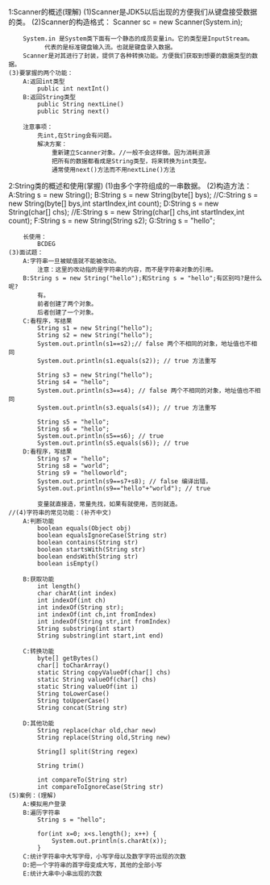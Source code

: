 1:Scanner的概述(理解)
	(1)Scanner是JDK5以后出现的方便我们从键盘接受数据的类。
	(2)Scanner的构造格式：
		Scanner sc = new Scanner(System.in);

		System.in 是System类下面有一个静态的成员变量in。它的类型是InputStream。	
			  代表的是标准键盘输入流。也就是键盘录入数据。
		Scanner是对其进行了封装，提供了各种转换功能。方便我们获取到想要的数据类型的数据。
	(3)要掌握的两个功能：
		A:返回int类型
			public int nextInt()
		B:返回String类型
			public String nextLine()
			public String next()
		
		注意事项：
			先int,在String会有问题。
			解决方案：
				重新建立Scanner对象。//一般不会这样做。因为消耗资源
				把所有的数据都看成是String类型，将来转换为int类型。
				通常使用next()方法而不用nextLine()方法

2:String类的概述和使用(掌握)
	(1)由多个字符组成的一串数据。
	(2)构造方法：
		A:String s = new String();
		B:String s = new String(byte[] bys);
		//C:String s = new String(byte[] bys,int startIndex,int count);
		D:String s = new String(char[] chs);
		//E:String s = new String(char[] chs,int startIndex,int count);
		F:String s = new String(String s2);
		G:String s = "hello";

		长使用：
			BCDEG
	(3)面试题：
		A:字符串一旦被赋值就不能被改动。
			注意：这里的改动指的是字符串的内容，而不是字符串对象的引用。
		B:String s = new String("hello");和String s = "hello";有区别吗?是什么呢?
			有。
			前者创建了两个对象。
			后者创建了一个对象。
		C:看程序，写结果
			String s1 = new String("hello");
			String s2 = new String("hello");
			System.out.println(s1==s2);// false 两个不相同的对象，地址值也不相同
			System.out.println(s1.equals(s2)); // true 方法重写

			String s3 = new String("hello");
			String s4 = "hello";
			System.out.println(s3==s4); // false 两个不相同的对象，地址值也不相同
			System.out.println(s3.equals(s4)); // true 方法重写

			String s5 = "hello";
			String s6 = "hello";
			System.out.println(s5==s6); // true 
			System.out.println(s5.equals(s6)); // true
		D:看程序，写结果
			String s7 = "hello";
			String s8 = "world";
			String s9 = "helloworld";
			System.out.println(s9==s7+s8); // false 编译出错，
			System.out.println(s9=="hello"+"world"); // true

			变量就直接造，常量先找，如果有就使用，否则就造。
	//(4)字符串的常见功能：(补齐中文)
		A:判断功能
			boolean equals(Object obj)
			boolean equalsIgnoreCase(String str)
			boolean contains(String str)
			boolean startsWith(String str)
			boolean endsWith(String str)
			boolean isEmpty()

		B:获取功能
			int length()
			char charAt(int index)
			int indexOf(int ch) 
			int indexOf(String str);
			int indexOf(int ch,int fromIndex)
			int indexOf(String str,int fromIndex)
			String substring(int start)
			String substring(int start,int end)

		C:转换功能
			byte[] getBytes()
			char[] toCharArray()
			static String copyValueOf(char[] chs)
			static String valueOf(char[] chs)
			static String valueOf(int i)
			String toLowerCase()
			String toUpperCase()
			String concat(String str)

		D:其他功能
			String replace(char old,char new)
			String replace(String old,String new)

			String[] split(String regex)

			String trim()
			
			int compareTo(String str)
			int compareToIgnoreCase(String str) 
	(5)案例：(理解)
		A:模拟用户登录
		B:遍历字符串
			String s = "hello";
			
			for(int x=0; x<s.length(); x++) {
				System.out.println(s.charAt(x));
			}
		C:统计字符串中大写字母，小写字母以及数字字符出现的次数
		D:把一个字符串的首字母变成大写，其他的全部小写
		E:统计大串中小串出现的次数